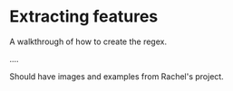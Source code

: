 # Extracting features

A walkthrough of how to create the regex.

....

Should have images and examples from Rachel's project.